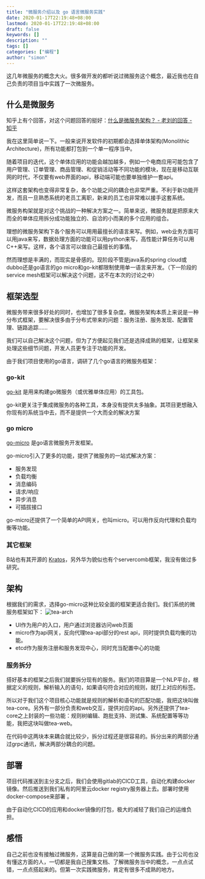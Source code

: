 ```yaml
---
title: "微服务介绍以及 go 语言微服务实践"
date: 2020-01-17T22:19:48+08:00
lastmod: 2020-01-17T22:19:48+08:00
draft: false
keywords: []
description: ""
tags: []
categories: ["编程"]
author: "simon"
---
```


这几年微服务的概念大火。很多做开发的都听说过微服务这个概念，最近我也在自己负责的项目当中实践了一次微服务。

## 什么是微服务

知乎上有个回答，对这个问题回答的挺好：[什么是微服务架构？ - 老刘的回答 - 知乎](https://www.zhihu.com/question/65502802/answer/802678798)

我在这里简单说一下。一般来说开发软件的初期都会选择单体架构(Monolithic Architecture)，所有功能都打包到一个单一程序当中。

随着项目的迭代，这个单体应用的功能会越加越多，例如一个电商应用可能包含了用户管理、订单管理、商品管理、和促销活动等不同功能的模块，现在是移动互联网的时代，不仅要有web界面的api，移动端可能也要单独维护一套api。

这样这套架构也变得非常复杂，各个功能之间的耦合也非常严重。不利于新功能开发，而且一旦熟悉系统的老员工离职，新来的员工也非常难以接手这套系统。

微服务构架就是对这个挑战的一种解决方案之一。简单来说，微服务就是把原来大而全的单体应用拆分成功能独立的、自洽的小而美的多个应用的组合。

理想的微服务架构下各个服务可以用用最擅长的语言来写。例如，web业务方面可以用java来写，数据处理方面的功能可以用python来写，高性能计算任务可以用C++来写。这样，各个语言可以做自己最擅长的事情。

然而理想是丰满的，而现实是骨感的。现阶段不管是java系的spring cloud或dubbo还是go语言的go micro和go-kit都限制使用单一语言来开发。（下一阶段的service mesh框架可以解决这个问题，这不在本次的讨论之中）

## 框架选型

微服务带来很多好处的同时，也增加了很多复杂度。微服务架构本质上来说是一种分布式框架，要解决很多由于分布式带来的问题：服务注册、服务发现、配置管理、链路追踪……

我们可以自己解决这个问题，但为了方便起见我们还是选择成熟的框架，让框架来处理这些细节问题，开发人员更专注于功能的开发。

由于我们项目使用的go语言，调研了几个go语言的微服务框架：

### go-kit

[go-kit](https://github.com/go-kit/kit) 是用来构建go微服务（或优雅单体应用）的工具包。

go-kit更关注于集成微服务的各种工具，本身没有提供太多抽象。其项目更想融入你现有的系统当中去，而不是提供一个大而全的解决方案

### go micro

[go-micro](https://github.com/micro/go-micro) 是go语言微服务开发框架。

go-micro引入了更多的功能，提供了微服务的一站式解决方案：

 * 服务发现
 * 负载均衡
 * 消息编码
 * 请求/响应
 * 异步消息
 * 可插拔接口

go-micro还提供了一个简单的API网关，也叫micro。可以用作反向代理和负载均衡等功能。

### 其它框架

B站也有其开源的 [Kratos](https://github.com/bilibili/kratos)，另外华为貌似也有个servercomb框架，我没有做过多研究。

## 架构

根据我们的需求，选择go-micro这种比较全面的框架更适合我们。我们系统的微服务框架如下：
![tea-arch](media/15790773894307/tea-arch.png)

* UI作为用户的入口，用户通过浏览器访问web页面
* micro作为api网关，反向代理tea-api部分的rest api，同时提供负载均衡的功能。
* etcd作为服务注册和服务发现中心，同时充当配置中心的功能

### 服务拆分
搭好基本的框架之后我们就要拆分现有的服务。我们的项目算是一个NLP平台，根据定义的规则，解析输入的语句，如果语句符合对应的规则，就打上对应的标签。

所以对于我们这个项目核心功能就是规则的解析和语句的匹配功能，我把这块叫做tea-core。另外有一部分负责和web交互，提供对应的api。另外还提供了tea-core之上封装的一些功能：规则树编辑、跑批支持、测试集、系统配置等等功能，我把这块叫做tea-web。

在代码中这两块本来耦合就比较少，拆分过程还是很容易的。拆分出来的两部分通过grpc通讯，解决两部分耦合的问题。


## 部署
项目代码推送到主分支之后，我们会使用gitlab的CICD工具，自动化构建docker镜像。然后推送到我们私有的阿里云docker registry服务器上去。部署时使用docker-compose来部署
。

由于自动化CICD的应用和docker镜像的打包，极大的减轻了我们自己的运维负担。

## 感悟

自己之前也没有接触过微服务，这算是自己做的第一个微服务实践。由于公司也没有懂这方面的人，一切都是我自己搜集文档、了解微服务当中的概念，一点点试错，一点点搭起来的。但第一次实践微服务，肯定有很多不成熟的地方。  